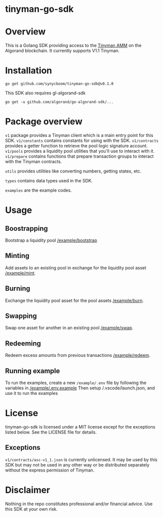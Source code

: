 # tinyman-go-sdk

# Overview
This is a Golang SDK providing access to the [Tinyman AMM](https://docs.tinyman.org/) on the Algorand blockchain. It currently supports V1.1 Tinyman.

# Installation
```command
go get github.com/synycboom/tinyman-go-sdk@v0.1.0
```

This SDK also requires gl-algorand-sdk
```command
go get -u github.com/algorand/go-algorand-sdk/...
```

# Package overview
`v1` package provides a Tinyman client which is a main entry point for this SDK.
`v1/constants` contains constants for using with the SDK.
`v1/contracts` provides a getter function to retrieve the pool logic signature account.
`v1/pools` provides a liquidity pool utilities that you'll use to interact with it.
`v1/prepare` contains functions that prepare transaction groups to interact with the Tinyman contracts.

`utils` provides utilities like converting numbers, getting states, etc.

`types` contains data types used in the SDK.

`examples` are the example codes.

# Usage

## Boostrapping
Bootstrap a liquidity pool [/example/bootstrap](/example/bootstrap/main.go)

## Minting
Add assets to an existing pool in exchange for the liquidity pool asset [/example/mint](/example/mint/main.go).

## Burning
Exchange the liquidity pool asset for the pool assets [/example/burn](/example/burn/main.go).

## Swapping
Swap one asset for another in an existing pool [/example/swap](/example/swap/main.go).

## Redeeming
Redeem excess amounts from previous transactions [/example/redeem](/example/redeem/main.go).

## Running example
To run the examples, create a new `/example/.env` file by following the variables in [/example/.env.example](/example/.env.example)
Then setup /.vscode/launch.json, and use it to run the examples

# License
tinyman-go-sdk is licensed under a MIT license except for the exceptions listed below. See the LICENSE file for details.

## Exceptions
`v1/contracts/asc-v1_1.json` is currently unlicensed. It may be used by this SDK but may not be used in any other way or be distributed separately without the express permission of Tinyman.

# Disclaimer
Nothing in the repo constitutes professional and/or financial advice. Use this SDK at your own risk.
